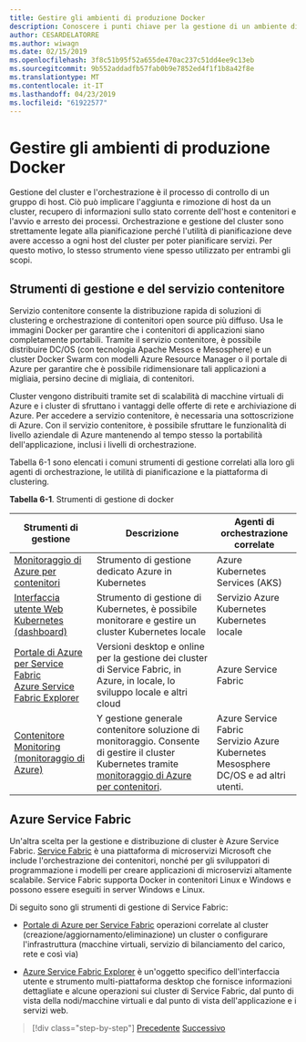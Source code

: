 ```yaml
---
title: Gestire gli ambienti di produzione Docker
description: Conoscere i punti chiave per la gestione di un ambiente di produzione basate su contenitori.
author: CESARDELATORRE
ms.author: wiwagn
ms.date: 02/15/2019
ms.openlocfilehash: 3f8c51b95f52a655de470ac237c51dd4ee9c13eb
ms.sourcegitcommit: 9b552addadfb57fab0b9e7852ed4f1f1b8a42f8e
ms.translationtype: MT
ms.contentlocale: it-IT
ms.lasthandoff: 04/23/2019
ms.locfileid: "61922577"
---
```

# <a name="manage-production-docker-environments"></a>Gestire gli ambienti di produzione Docker

Gestione del cluster e l'orchestrazione è il processo di controllo di un gruppo di host. Ciò può implicare l'aggiunta e rimozione di host da un cluster, recupero di informazioni sullo stato corrente dell'host e contenitori e l'avvio e arresto dei processi. Orchestrazione e gestione del cluster sono strettamente legate alla pianificazione perché l'utilità di pianificazione deve avere accesso a ogni host del cluster per poter pianificare servizi. Per questo motivo, lo stesso strumento viene spesso utilizzato per entrambi gli scopi.

## <a name="container-service-and-management-tools"></a>Strumenti di gestione e del servizio contenitore

Servizio contenitore consente la distribuzione rapida di soluzioni di clustering e orchestrazione di contenitori open source più diffuso. Usa le immagini Docker per garantire che i contenitori di applicazioni siano completamente portabili. Tramite il servizio contenitore, è possibile distribuire DC/OS (con tecnologia Apache Mesos e Mesosphere) e un cluster Docker Swarm con modelli Azure Resource Manager o il portale di Azure per garantire che è possibile ridimensionare tali applicazioni a migliaia, persino decine di migliaia, di contenitori.

Cluster vengono distribuiti tramite set di scalabilità di macchine virtuali di Azure e i cluster di sfruttano i vantaggi delle offerte di rete e archiviazione di Azure. Per accedere a servizio contenitore, è necessaria una sottoscrizione di Azure. Con il servizio contenitore, è possibile sfruttare le funzionalità di livello aziendale di Azure mantenendo al tempo stesso la portabilità dell'applicazione, inclusi i livelli di orchestrazione.

Tabella 6-1 sono elencati i comuni strumenti di gestione correlati alla loro gli agenti di orchestrazione, le utilità di pianificazione e la piattaforma di clustering.

**Tabella 6-1**. Strumenti di gestione di docker

| Strumenti di gestione | Descrizione | Agenti di orchestrazione correlate |
|------------------|-------------|-----------------------|
| [Monitoraggio di Azure per contenitori](https://docs.microsoft.com/azure/monitoring/monitoring-container-insights-overview) | Strumento di gestione dedicato Azure in Kubernetes | Azure Kubernetes Services (AKS) |
| [Interfaccia utente Web Kubernetes (dashboard)](https://kubernetes.io/docs/tasks/access-application-cluster/web-ui-dashboard/) | Strumento di gestione di Kubernetes, è possibile monitorare e gestire un cluster Kubernetes locale | Servizio Azure Kubernetes<br/>Kubernetes locale |
| [Portale di Azure per Service Fabric](https://docs.microsoft.com/azure/service-fabric/service-fabric-cluster-creation-via-portal)<br/>[Azure Service Fabric Explorer](https://docs.microsoft.com/azure/service-fabric/service-fabric-visualizing-your-cluster) | Versioni desktop e online per la gestione dei cluster di Service Fabric, in Azure, in locale, lo sviluppo locale e altri cloud | Azure Service Fabric |
| [Contenitore Monitoring (monitoraggio di Azure)](https://docs.microsoft.com/azure/azure-monitor/insights/containers) | Y gestione generale contenitore soluzione di monitoraggio. Consente di gestire il cluster Kubernetes tramite [monitoraggio di Azure per contenitori](https://docs.microsoft.com/azure/monitoring/monitoring-container-insights-overview). | Azure Service Fabric<br/>Servizio Azure Kubernetes<br/>Mesosphere DC/OS e ad altri utenti. |

## <a name="azure-service-fabric"></a>Azure Service Fabric

Un'altra scelta per la gestione e distribuzione di cluster è Azure Service Fabric. [Service Fabric](https://azure.microsoft.com/services/service-fabric/) è una piattaforma di microservizi Microsoft che include l'orchestrazione dei contenitori, nonché per gli sviluppatori di programmazione i modelli per creare applicazioni di microservizi altamente scalabile. Service Fabric supporta Docker in contenitori Linux e Windows e possono essere eseguiti in server Windows e Linux.

Di seguito sono gli strumenti di gestione di Service Fabric:

- [Portale di Azure per Service Fabric](https://docs.microsoft.com/azure/service-fabric/service-fabric-cluster-creation-via-portal) operazioni correlate al cluster (creazione/aggiornamento/eliminazione) un cluster o configurare l'infrastruttura (macchine virtuali, servizio di bilanciamento del carico, rete e così via)

- [Azure Service Fabric Explorer](https://docs.microsoft.com/azure/service-fabric/service-fabric-visualizing-your-cluster) è un'oggetto specifico dell'interfaccia utente e strumento multi-piattaforma desktop che fornisce informazioni dettagliate e alcune operazioni sui cluster di Service Fabric, dal punto di vista della nodi/macchine virtuali e dal punto di vista dell'applicazione e i servizi web.

>[!div class="step-by-step"]
>[Precedente](run-microservices-based-applications-in-production.md)
>[Successivo](monitor-containerized-application-services.md)
